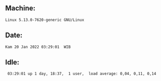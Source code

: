## Machine:
```
Linux 5.13.0-7620-generic GNU/Linux
```
## Date:
```
Kam 20 Jan 2022 03:29:01  WIB
```
## Idle:
```
 03:29:01 up 1 day, 18:37,  1 user,  load average: 0,04, 0,11, 0,14
```
